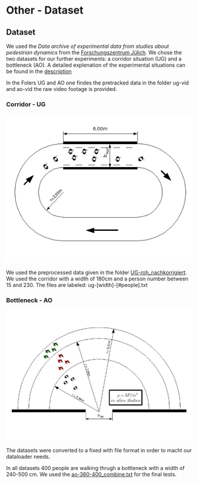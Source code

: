 # Other - Dataset

## Dataset

We used the *Data archive of experimental data from studies about pedestrian dynamics* from the [Forschungszentrum Jülich](https://ped.fz-juelich.de/database/doku.php). We chose the two datasets for our further experiments: a corridor situation (UG) and a bottleneck (AO). A detailed explenation of the experimental situations can be found in the [description](VersuchsdokumentationHERMES.pdf)

In the Folers UG and AO one findes the pretracked data in the folder ug-vid and ao-vid the raw video footage is provided. 

### Corridor - UG

![Corridor scematics](https://github.com/lukamillion/ai-team/blob/main/other/UG/ug.png)

We used the preprocessed data given in the folder [UG-roh_nachkorrigiert](UG-roh_nachkorrigiert). We used the corridor with a width of 180cm and a person number between 15 and 230. The files are labeled: ug-[width]-[#people].txt 


### Bottleneck - AO

![Bottleneck scematics](https://github.com/lukamillion/ai-team/blob/main/other/AO/ao.jpg)

The datasets were converted to a fixed with file format in order to macht our dataloader needs.

In all datasets 400 people are walking thrugh a bottleneck with a width of 240-500 cm. We used the [ao-360-400_combine.txt](ao-360-400_combine.txt) for the final tests.